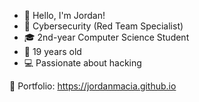 - 👋 Hello, I'm Jordan!
- 👀 Cybersecurity (Red Team Specialist)
- 🎓 2nd-year Computer Science Student
- 🎉 19 years old
- 💻 Passionate about hacking

🎨 Portfolio: https://jordanmacia.github.io
